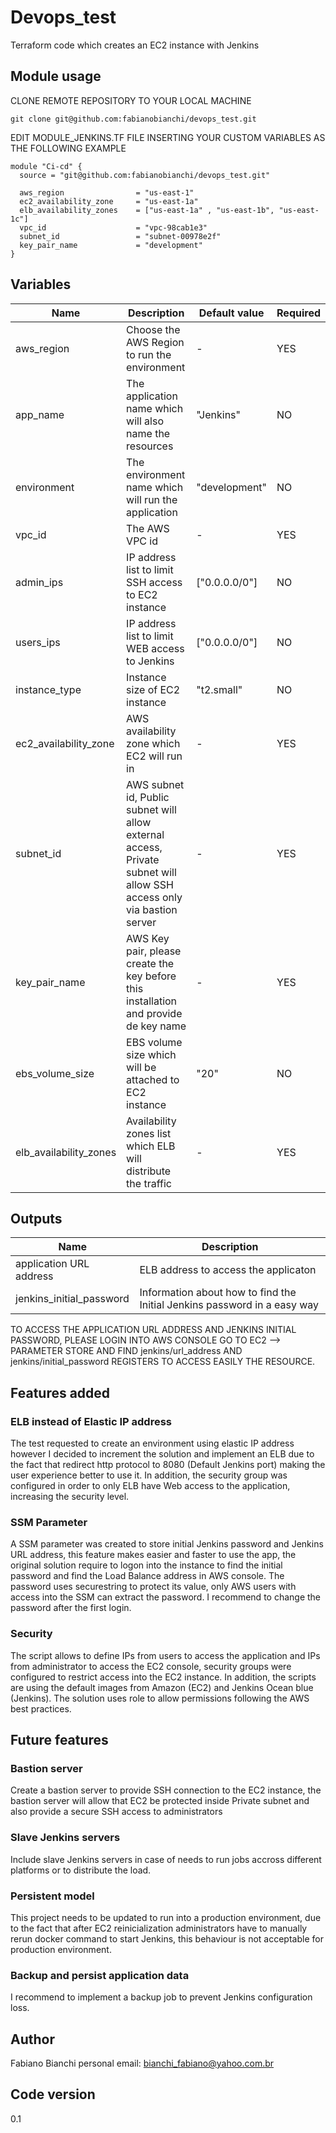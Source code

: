 # Devops_test
Terraform code which creates an EC2 instance with Jenkins 

## Module usage

CLONE REMOTE REPOSITORY TO YOUR LOCAL MACHINE

```hcl
git clone git@github.com:fabianobianchi/devops_test.git
```

EDIT MODULE_JENKINS.TF FILE INSERTING YOUR CUSTOM VARIABLES AS THE FOLLOWING EXAMPLE 
```hcl
module "Ci-cd" {
  source = "git@github.com:fabianobianchi/devops_test.git"

  aws_region                = "us-east-1"
  ec2_availability_zone     = "us-east-1a"
  elb_availability_zones    = ["us-east-1a" , "us-east-1b", "us-east-1c"]
  vpc_id                    = "vpc-98cab1e3"
  subnet_id                 = "subnet-00978e2f"
  key_pair_name             = "development"
}
```

## Variables

| Name | Description | Default value | Required |
|------|-------------|---------------|----------|
| aws_region | Choose the AWS Region to run the environment | - | YES |
| app_name | The application name which will also name the resources | "Jenkins" | NO |
| environment | The environment name which will run the application | "development" | NO |
| vpc_id | The AWS VPC id | - | YES |
| admin_ips | IP address list to limit SSH access to EC2 instance | ["0.0.0.0/0"] | NO |
| users_ips | IP address list to limit WEB access to Jenkins | ["0.0.0.0/0"] | NO |
| instance_type | Instance size of EC2 instance | "t2.small" | NO |
| ec2_availability_zone | AWS availability zone which EC2 will run in | - | YES |
| subnet_id | AWS subnet id, Public subnet will allow external access, Private subnet will allow SSH access only via bastion server | - | YES |
| key_pair_name | AWS Key pair, please create the key before this installation and provide de key name | - | YES |
| ebs_volume_size | EBS volume size which will be attached to EC2 instance | "20" | NO |
| elb_availability_zones | Availability zones list which ELB will distribute the traffic | - | YES |

## Outputs

| Name | Description |
|------|-------------|
| application URL address | ELB address to access the applicaton |
| jenkins_initial_password | Information about how to find the Initial Jenkins password in a easy way |

TO ACCESS THE APPLICATION URL ADDRESS AND JENKINS INITIAL PASSWORD, PLEASE LOGIN INTO AWS CONSOLE GO TO EC2 --> PARAMETER STORE AND FIND jenkins/url_address AND jenkins/initial_password REGISTERS TO ACCESS EASILY THE RESOURCE.

## Features added

### ELB instead of Elastic IP address

The test requested to create an environment using elastic IP address however I decided to increment the solution and implement an ELB due to the fact that redirect http protocol to 8080 (Default Jenkins port) making the user experience better to use it. In addition, the security group was configured in order to only ELB have Web access to the application, increasing the security level.

### SSM Parameter

A SSM parameter was created to store initial Jenkins password and Jenkins URL address, this feature makes easier and faster to use the app, the original solution require to logon into the instance to find the initial password and find the Load Balance address in AWS console. The password uses securestring to protect its value, only AWS users with access into the SSM can extract the password. I recommend to change the password after the first login.

### Security

The script allows to define IPs from users to access the application and IPs from administrator to access the EC2 console, security groups were configured to restrict access into the EC2 instance. In addition, the scripts are using the default images from Amazon (EC2) and Jenkins Ocean blue (Jenkins).
The solution uses role to allow permissions following the AWS best practices.

## Future features

### Bastion server

Create a bastion server to provide SSH connection to the EC2 instance, the bastion server will allow that EC2 be protected inside Private subnet and also provide a secure SSH access to administrators

### Slave Jenkins servers

Include slave Jenkins servers in case of needs to run jobs accross different platforms or to distribute the load.

### Persistent model

This project needs to be updated to run into a production environment, due to the fact that after EC2 reinicialization administrators have to manually rerun docker command to start Jenkins, this behaviour is not acceptable for production environment.

### Backup and persist application data

I recommend to implement a backup job to prevent Jenkins configuration loss.

## Author 

Fabiano Bianchi
personal email: bianchi_fabiano@yahoo.com.br

## Code version 

0.1




